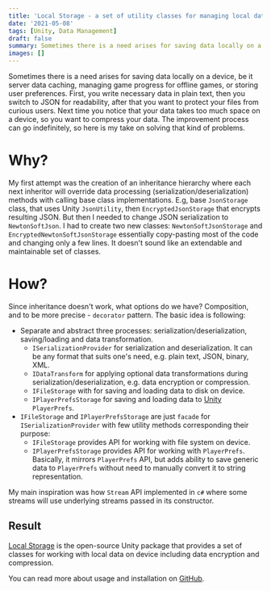 ```yaml
---
title: 'Local Storage - a set of utility classes for managing local data stored on device'
date: '2021-05-08'
tags: [Unity, Data Management]
draft: false
summary: Sometimes there is a need arises for saving data locally on a device, be it server data caching, managing game progress for offline games, or storing user preferences. First, you write necessary data in plain text, then you switch to JSON for readability, after that you want to protect your files from curious users. Next time you notice that your data takes too much space on a device, so you want to compress your data. The improvement process can go indefinitely, so here is my take on solving that kind of problems.
images: []
---
```


Sometimes there is a need arises for saving data locally on a device, be it server data caching, managing game progress for offline games, or storing user preferences. First, you write necessary data in plain text, then you switch to JSON for readability, after that you want to protect your files from curious users. Next time you notice that your data takes too much space on a device, so you want to compress your data. The improvement process can go indefinitely, so here is my take on solving that kind of problems.

# Why?

My first attempt was the creation of an inheritance hierarchy where each next inheritor will override data processing (serialization/deserialization) methods with calling base class implementations. E.g, base `JsonStorage` class, that uses Unity `JsonUtility`, then `EncryptedJsonStorage` that encrypts resulting JSON. But then I needed to change JSON serialization to `NewtonSoftJson`. I had to create two new classes: `NewtonSoftJsonStorage` and `EncryptedNewtonSoftJsonStorage` essentially copy-pasting most of the code and changing only a few lines. It doesn't sound like an extendable and maintainable set of classes.

# How?

Since inheritance doesn't work, what options do we have? Composition, and to be more precise - `decorator` pattern. The basic idea is following:

- Separate and abstract three processes: serialization/deserialization, saving/loading and data transformation.
  - `ISerializationProvider` for serialization and deserialization. It can be any format that suits one's need, e.g. plain text, JSON, binary, XML.
  - `IDataTransform` for applying optional data transformations during serialization/deserialization, e.g. data encryption or compression.
  - `IFileStorage` with for saving and loading data to disk on device.
  - `IPlayerPrefsStorage` for saving and loading data to [Unity](https://docs.unity3d.com/ScriptReference/PlayerPrefs.html) `PlayerPrefs`.
- `IFileStorage` and `IPlayerPrefsStorage` are just `facade` for `ISerializationProvider` with few utility methods corresponding their purpose:
  - `IFileStorage` provides API for working with file system on device.
  - `IPlayerPrefsStorage` provides API for working with `PlayerPrefs`. Basically, it mirrors `PlayerPrefs` API, but adds ability to save generic data to `PlayerPrefs` without need to manually convert it to string representation.

My main inspiration was how `Stream` API implemented in `c#` where some streams will use underlying streams passed in its constructor.

## Result

[Local Storage](https://github.com/dre0dru/LocalStorage) is the open-source Unity package that provides a set of classes for working with local data on device including data encryption and compression.

You can read more about usage and installation on [GitHub](https://github.com/dre0dru/LocalStorage).
